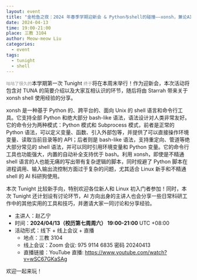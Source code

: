```yaml
---
layout: event
title: "金枪鱼之夜：2024 年春季学期迎新会 & Python与shell的碰撞——xonsh，兼论AI人如何提高生产力"
date: 2024-04-13
time: 19:00-21:00
place: 三教 3104
author: Meow-meow Liu
categories:
  - event
tags:
  - tunight
  - shell
---
```


<small style="opacity: .5">咕咕了很久的</small>本学期第一次 Tunight <small style="opacity: .5">终于</small>将在本周末举行！作为迎新会，本次活动将包含对 TUNA 的简要介绍以及大家互相认识的环节，随后将由 Starrah 带来关于 xonsh shell 使用经验的分享。

xonsh 是一种基于 Python 的、跨平台的、面向 Unix 的 shell 语言和命令行工具。它支持全部 Python 和绝大部分 bash-like 语法，语法设计对人类非常友好。它的命令分为两种模式：Python 模式和 Subprocess 模式，前者是正常的 Python 语法，可以定义变量、函数、引入外部包等，并提供了可以直接操作环境变量、读取当前目录等的 API；后者则是 bash-like 语法，支持重定向、管道等绝大部分常见的 shell 语法，并可以同时引用环境变量和 Python 变量。它的命令行工具也功能强大，内置的自动补全支持优于 bash。利用 xonsh，即使是不精通 shell 语言的人也能无痛的写出带有复杂逻辑的脚本，同时规避了 Python 脚本在进程调用、输入输出流控制方面过于复杂的问题，尤其适合 Linux 新手和不精通 shell 的 AI 科研狗使用。

本次 Tunight 比较新手向，特别欢迎各位新人和 Linux 初入门者参加！同时，本次 Tunight 还计划设有讨论环节，AI 方向出身的主讲人也会分享一些日常科研工作中的其他实用的工具和技巧，并邀请大家一同讨论和分享经验。

* 主讲人：赵乙宁
* 时间：**2024/04/13（校历第七周周六） 19:00-21:00** UTC +08:00
* 活动形式：线下 + 线上会议 + 直播
  * 地点：三教 3104
  * 线上会议：Zoom 会议: 975 9114 6835 密码 20240413
  * 直播链接：YouTube 直播: https://www.youtube.com/watch?v=wSC67GKaSAg

欢迎一起来玩！
